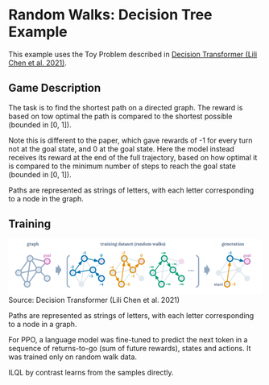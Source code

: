 # Random Walks: Decision Tree Example

This example uses the Toy Problem described in [Decision Transformer (Lili Chen
et al. 2021)](https://arxiv.org/abs/2106.01345).

## Game Description

The task is to find the shortest path on a directed graph. The reward is based
on tow optimal the path is compared to the shortest possible (bounded in [0,
1]).

Note this is different to the paper, which gave rewards of -1 for every
turn not at the goal state, and 0 at the goal state. Here the model instead
receives its reward at the end of the full trajectory, based on how optimal it
is compared to the minimum number of steps to reach the goal state (bounded in
[0, 1]).

Paths are represented as strings of letters, with each letter corresponding to a
node in the graph.

## Training

![Graph Example](graph-example.png)
Source: Decision Transformer (Lili Chen et al. 2021)

Paths are represented as strings of letters, with each letter corresponding to a
node in a graph.

For PPO, a language model was fine-tuned to predict the next token in a sequence
of returns-to-go (sum of future rewards), states and actions. It was trained
only on random walk data.

ILQL by contrast learns from the samples directly.

